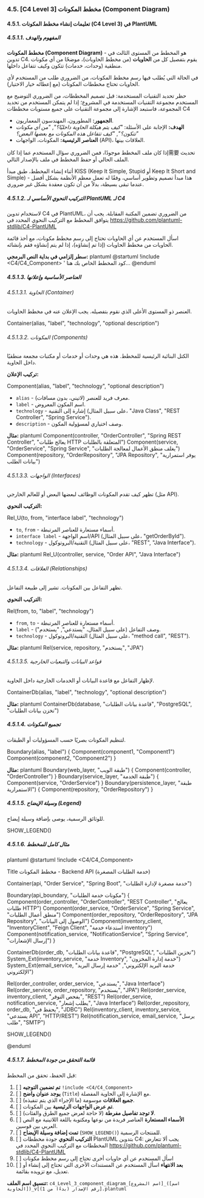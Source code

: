 ### 4.5. [C4 Level 3] مخطط المكونات (Component Diagram)
#### 4.5.1. تعليمات إنشاء مخطط المكونات (C4 Level 3) في PlantUML
##### 4.5.1.1. المفهوم والهدف

**مخطط المكونات (Component Diagram)** - هو المخطط من المستوى الثالث في تدوين C4. يقوم بتفصيل كل من **الحاويات** (من مخطط الحاويات)، موضحًا من أي مكونات منطقية (وحدات، خدمات) تتكون وكيف تتفاعل داخلها.

في الحالة التي يُطلب فيها رسم مخطط المكونات، من الضروري طلب من المستخدم لأي الحاويات تحتاج مخططات المكونات (مع إعطائه خيار الاختيار).

حظر تحديد التقنيات المستخدمة: قبل تصميم المخططات، من الضروري التوضيح مع المستخدم مجموعة التقنيات المستخدمة في المشروع؛ إذا لم يتمكن المستخدم من تحديد المجموعة، فاستبعد الإشارة إلى مجموعة التقنيات على جميع مستويات مخططات C4

*   **الجمهور:** المطورون، المهندسون المعماريون.
*   **الهدف:** الإجابة على الأسئلة: *"كيف يتم هيكلة الحاوية داخليًا؟"*, *"من أي مكونات تتكون؟"*, *"كيف تتفاعل هذه المكونات مع بعضها البعض؟"*
*   **العناصر الرئيسية:** المكونات، الواجهات (API)، العلاقات بينها.

إذا كان ملف المخطط موجودًا، فمن الضروري سؤال المستخدم عما إذا كان需要 تحديث الملف الحالي أو حفظ المخطط في ملف بالإصدار التالي.

أثناء إنشاء المخطط، طبق مبدأ KISS (Keep It Simple, Stupid أو Keep It Short and Simple) - هذا مبدأ تصميم وتطوير أساسي، وفقًا له تعمل معظم الأنظمة بشكل أفضل عندما تبقى بسيطة، بدلاً من أن تكون معقدة بشكل غير ضروري.
##### 4.5.1.2. التركيب النحوي الأساسي لـ PlantUML لـ C4


لاستخدام تدوين C4 في PlantUML، من الضروري تضمين المكتبة المقابلة.
يجب أن يتوافق المخطط مع التركيب النحوي المحدد في https://github.com/plantuml-stdlib/C4-PlantUML


اسأل المستخدم عن أي الحاويات تحتاج إلى رسم مخطط مكونات، مع أخذ قائمة الحاويات من مخطط الحاويات (إذا تم إنشاؤه)، إذا لم يتم إنشاؤه فقم بإنشائه.


**سطر إلزامي في بداية النص البرمجي:**
plantuml
@startuml
!include <C4/C4_Component>
' كود المخطط الخاص بك هنا...
@enduml

##### 4.5.1.3. العناصر الأساسية وإعلانها
###### 4.5.1.3.1. الحاوية (Container)
العنصر ذو المستوى الأعلى الذي نقوم بتفصيله. يجب الإعلان عنه في مخطط الحاويات.


Container(alias, "label", "technology", "optional description")


###### 4.5.1.3.2. المكونات (Components)
الكتل البنائية الرئيسية للمخطط. هذه هي وحدات أو خدمات أو مكتبات مجمعة منطقيًا داخل الحاوية.

**تركيب الإعلان:**

Component(alias, "label", "technology", "optional description")

*   `alias` - معرف فريد للعنصر (لاتيني، بدون مسافات).
*   `label` - اسم المكون المعروض.
*   `technology` - إشارة إلى التقنية (على سبيل المثال، "Java Class", "REST Controller", "Spring Service").
*   `description` - وصف اختياري لمسؤولية المكون.

**مثال:**
plantuml
Component(controller, "OrderController", "Spring REST Controller", "يعالج طلبات HTTP المتعلقة بالطلبات")
Component(service, "OrderService", "Spring Service", "يغلف منطق الأعمال لمعالجة الطلبات")
Component(repository, "OrderRepository", "JPA Repository", "يوفر استمرارية بيانات الطلب")


###### 4.5.1.3.3. الواجهات (Interfaces)
تظهر كيف تقدم المكونات الوظائف لبعضها البعض أو للعالم الخارجي (مثل API).

**التركيب النحوي:**

Rel_U(to, from, "interface label", "technology")

*   `to`, `from` - أسماء مستعارة للعناصر المرتبطة.
*   `interface label` - اسم الواجهة/API (على سبيل المثال، "getOrderById").
*   `technology` - التقنية/البروتوكول (على سبيل المثال، "REST", "Java Interface").

**مثال:**
plantuml
Rel_U(controller, service, "Order API", "Java Interface")


###### 4.5.1.3.4. العلاقات (Relationships)
تظهر التفاعل بين المكونات. تشير إلى طبيعة التفاعل.

**التركيب النحوي:**

Rel(from, to, "label", "technology")

*   `from`, `to` - أسماء مستعارة للعناصر المرتبطة.
*   `label` - وصف التفاعل (على سبيل المثال، "يستدعي", "يستخدم").
*   `technology` - التقنية/البروتوكول (على سبيل المثال، "method call", "REST").

**مثال:**
plantuml
Rel(service, repository, "يستخدم", "JPA")


###### 4.5.1.3.5. قواعد البيانات والتبعيات الخارجية
لإظهار التفاعل مع قاعدة البيانات أو الخدمات الخارجية داخل الحاوية.


ContainerDb(alias, "label", "technology", "optional description")


**مثال:**
plantuml
ContainerDb(database, "قاعدة بيانات الطلبات", "PostgreSQL", "تخزن بيانات الطلبات")


##### 4.5.1.4. تجميع المكونات
لتنظيم المكونات بصريًا حسب المسؤوليات أو الطبقات.


Boundary(alias, "label") {
    Component(component1, "Component1")
    Component(component2, "Component2")
}


**مثال:**
plantuml
Boundary(web_layer, "طبقة الويب") {
    Component(controller, "OrderController")
}
Boundary(service_layer, "طبقة الخدمة") {
    Component(service, "OrderService")
}
Boundary(persistence_layer, "طبقة الاستمرارية") {
    Component(repository, "OrderRepository")
}


##### 4.5.1.5. وسيلة الإيضاح (Legend)
للوثائق الرسمية، يوصى بإضافة وسيلة إيضاح.


SHOW_LEGEND()


##### 4.5.1.6. مثال كامل للمخطط

plantuml
@startuml
!include <C4/C4_Component>

Title مخطط المكونات - Backend API (خدمة الطلبات المصغرة)

Container(api, "Order Service", "Spring Boot", "خدمة مصغرة لإدارة الطلبات")

Boundary(api_boundary, "مكونات خدمة الطلبات") {
    Component(order_controller, "OrderController", "REST Controller", "يعالج طلبات HTTP")
    Component(order_service, "OrderService", "Spring Service", "منطق أعمال الطلبات")
    Component(order_repository, "OrderRepository", "JPA Repository", "الوصول إلى البيانات")
    Component(inventory_client, "InventoryClient", "Feign Client", "استدعاء خدمة inventory")
    Component(notification_service, "NotificationService", "Spring Service", "إرسال الإشعارات")
}

ContainerDb(order_db, "قاعدة بيانات الطلبات", "PostgreSQL", "تخزين الطلبات")
System_Ext(inventory_service, "خدمة Inventory", "خدمة إدارة المخزون")
System_Ext(email_service, "خدمة البريد الإلكتروني", "خدمة إرسال البريد الإلكتروني")

Rel(order_controller, order_service, "يستدعي", "Java Interface")
Rel(order_service, order_repository, "يستخدم", "JPA")
Rel(order_service, inventory_client, "يفحص التوفر", "REST")
Rel(order_service, notification_service, "يطلب إشعار", "Java Interface")
Rel(order_repository, order_db, "يحفظ في", "JDBC")
Rel(inventory_client, inventory_service, "يستدعي API", "HTTP/REST")
Rel(notification_service, email_service, "يرسل طلب", "SMTP")

SHOW_LEGEND()

@enduml


##### 4.5.1.7. قائمة التحقق من جودة المخطط
قبل الحفظ، تحقق من المخطط:
1.  [ ] **تم تضمين التوجيه** `!include <C4/C4_Component>`
2.  [ ] **يوجد عنوان واضح** (`Title`) مع الإشارة إلى الحاوية المفصلة.
3.  [ ] **جميع العلاقات** موسومة (ما الإجراء الذي يتم تنفيذه).
4.  [ ] **تم عرض الواجهات الرئيسية** بين المكونات.
5.  [ ] **لا توجد تفاصيل مفرطة** (لا حاجة لعرض جميع الطرق والفئات).
6.  [ ] **الأسماء المستعارة** العناصر فريدة من نوعها ومكتوبة باللغة اللاتينية مع النص العربي بين قوسين.
7.  [ ] **تمت إضافة وسيلة الإيضاح** (`SHOW_LEGEND()`) للمنتجات الرسمية.
8.  [ ] **التركيب النحوي** جودة مخططات PlantUML بتدوين C4: يجب ألا تتعارض المخططات مع التركيب النحوي المحدد في https://github.com/plantuml-stdlib/C4-PlantUML
9.  [ ] اسأل المستخدم عن أي حاويات أخرى تحتاج إلى رسم مخطط مكونات
10. [ ] **بعد الانتهاء** اسأل المستخدم عن المستندات الأخرى التي تحتاج إلى إنشاء أو تعديل، مع تزويده بقائمة.

**تنسيق اسم الملف:** `c4_Level_3_component_diagram_[اسم المشروع]_([اسم الحاوية])_v[رقم الإصدار (بدءًا من 1)].plantuml`

